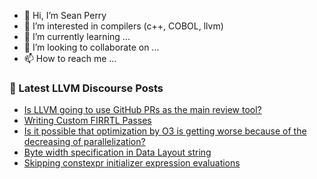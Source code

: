 - 👋 Hi, I’m Sean Perry
- 👀 I’m interested in compilers (c++, COBOL, llvm)
- 🌱 I’m currently learning ...
- 💞️ I’m looking to collaborate on ...
- 📫 How to reach me ...

<!---
s66perry/s66perry is a ✨ special ✨ repository because its `README.md` (this file) appears on your GitHub profile.
You can click the Preview link to take a look at your changes.
--->
### 📕 Latest LLVM Discourse Posts

<!-- DISCOURSE-LLVM:START -->
- [Is LLVM going to use GitHub PRs as the main review tool?](https://discourse.llvm.org/t/is-llvm-going-to-use-github-prs-as-the-main-review-tool/62192#post_10)
- [Writing Custom FIRRTL Passes](https://discourse.llvm.org/t/writing-custom-firrtl-passes/62216#post_1)
- [Is it possible that optimization by O3 is getting worse because of the decreasing of parallelization?](https://discourse.llvm.org/t/is-it-possible-that-optimization-by-o3-is-getting-worse-because-of-the-decreasing-of-parallelization/62214#post_2)
- [Byte width specification in Data Layout string](https://discourse.llvm.org/t/byte-width-specification-in-data-layout-string/62202#post_6)
- [Skipping constexpr initializer expression evaluations](https://discourse.llvm.org/t/skipping-constexpr-initializer-expression-evaluations/62213#post_3)
<!-- DISCOURSE-LLVM:END -->
